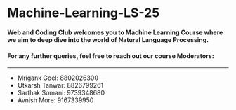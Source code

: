   # Machine-Learning-LS-25
 **Web and Coding Club welcomes you to Machine Learning Course where we aim to deep dive into the world of Natural Language Processing.**
 
 #### For any further queries, feel free to reach out our course Moderators:
 ----
 * Mrigank Goel: 8802026300
 * Utkarsh Tanwar: 8826799261
 * Sarthak Somani: 9739348680
 * Avnish More: 9167339950
